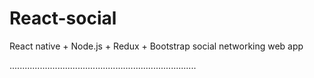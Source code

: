 # React-social
React native + Node.js + Redux + Bootstrap social networking web app

..........................................................................
